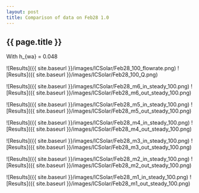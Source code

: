```yaml
---
layout: post
title: Comparison of data on Feb28 1.0
---
```

{{ page.title }}
-----------------
With h_{wa} = 0.048

![Results]({{ site.baseurl }}/images/ICSolar/Feb28_100_flowrate.png) ![Results]({{ site.baseurl }}/images/ICSolar/Feb28_100_Q.png)

![Results]({{ site.baseurl }}/images/ICSolar/Feb28_m6_in_steady_100.png) ![Results]({{ site.baseurl }}/images/ICSolar/Feb28_m6_out_steady_100.png)

![Results]({{ site.baseurl }}/images/ICSolar/Feb28_m5_in_steady_100.png) ![Results]({{ site.baseurl }}/images/ICSolar/Feb28_m5_out_steady_100.png)

![Results]({{ site.baseurl }}/images/ICSolar/Feb28_m4_in_steady_100.png) ![Results]({{ site.baseurl }}/images/ICSolar/Feb28_m4_out_steady_100.png)

![Results]({{ site.baseurl }}/images/ICSolar/Feb28_m3_in_steady_100.png) ![Results]({{ site.baseurl }}/images/ICSolar/Feb28_m3_out_steady_100.png)

![Results]({{ site.baseurl }}/images/ICSolar/Feb28_m2_in_steady_100.png) ![Results]({{ site.baseurl }}/images/ICSolar/Feb28_m2_out_steady_100.png)

![Results]({{ site.baseurl }}/images/ICSolar/Feb28_m1_in_steady_100.png) ![Results]({{ site.baseurl }}/images/ICSolar/Feb28_m1_out_steady_100.png)


